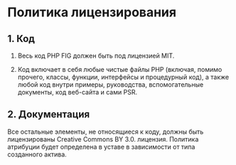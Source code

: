 Политика лицензирования
==================


## 1. Код

1. Весь код PHP FIG должен быть под лицензией MIT.

2. Код включает в себя любые чистые файлы PHP (включая, помимо прочего, классы,
   функции, интерфейсы и процедурный код), а также любой код внутри
   примеры, руководства, вспомогательные документы, код веб-сайта и сами PSR.

## 2. Документация

Все остальные элементы, не относящиеся к коду, должны быть лицензированы Creative Commons BY 3.0.
лицензия. Политика атрибуции будет определена в уставе в зависимости от типа
созданного актива.

